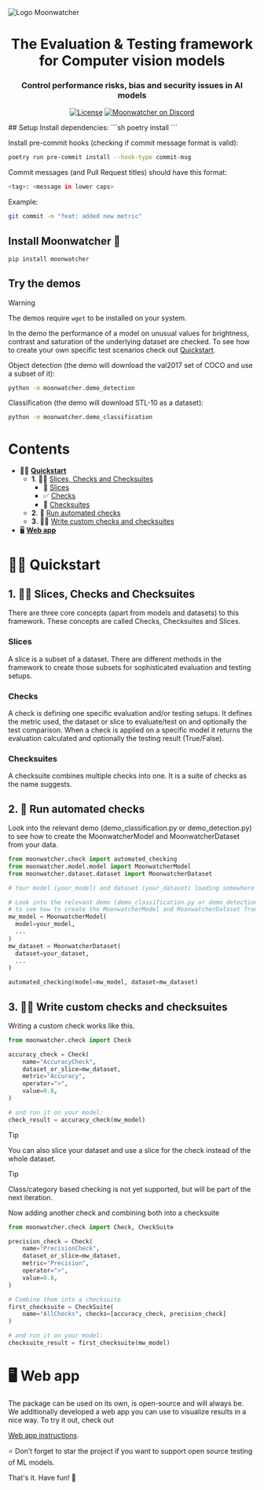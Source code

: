 <picture>
  <source media="(prefers-color-scheme: dark)" srcset="https://github.com/moonwatcher-ai/moonwatcher/assets/735435/4e17639c-e82b-4f93-b70b-47472865e365">
  <source media="(prefers-color-scheme: light)" srcset="https://github.com/moonwatcher-ai/moonwatcher/assets/735435/bcbfd1ba-a3c6-420d-8cef-afc617205f83">
  <img alt="Logo Moonwatcher" src="https://github.com/moonwatcher-ai/moonwatcher/assets/735435/bcbfd1ba-a3c6-420d-8cef-afc617205f83">
</picture>
<h1 align="center" weight='300' >The Evaluation & Testing framework for Computer vision models</h1>
<h3 align="center" weight='300' >Control performance risks, bias and security issues in AI models</h3>
<div align="center">

  [![License](https://img.shields.io/badge/License-Apache_2.0-blue.svg)](https://github.com/moonwatcher-ai/moonwatcher/blob/main/LICENSE)
  [![Moonwatcher on Discord](https://img.shields.io/discord/1230407128842506251?label=Discord)](https://discord.com/invite/xHgSYGXZQK)

</div>
## Setup
Install dependencies:
```sh
poetry install
```

Install pre-commit hooks (checking if commit message format is valid):
```sh
poetry run pre-commit install --hook-type commit-msg
```

Commit messages (and Pull Request titles) should have this format:
```sh
<tag>: <message in lower caps>
```

Example:
```sh
git commit -m "feat: added new metric"
```

## Install Moonwatcher 🌝

```sh
pip install moonwatcher
```

## Try the demos
> [!WARNING]
> The demos require `wget` to be installed on your system.

In the demo the performance of a model on unusual values for brightness, contrast and saturation of the underlying
dataset are checked. To see how to create your own specific test scenarios check out [Quickstart](#quickstart).

Object detection (the demo will download the val2017 set of COCO and use a subset of it):
```sh
python -m moonwatcher.demo_detection
```

Classification (the demo will download STL-10 as a dataset):
```sh
python -m moonwatcher.demo_classification
```

# Contents

- 🏃‍♀️ **[Quickstart](#quickstart)**
    - **1**. 🧑‍🏫 [Slices, Checks and Checksuites](#slices_checks_and_checksuites)
      - 🍰 [Slices](#slices)
      - ✅ [Checks](#checks)
      - 📄 [Checksuites](#checksuites)
    - **2**. 🤖 [Run automated checks](#automated-checks)
    - **3**. 👨‍💻 [Write custom checks and checksuites](#write-custom-checks-and-checksuites)
- 🖥️ **[Web app](#webapp)**

<h1 id="quickstart">🏃‍♀️ Quickstart</h1>

<h2 id="slices_checks_and_checksuites">1. 🧑‍🏫 Slices, Checks and Checksuites</h2>
There are three core concepts (apart from models and datasets) to this framework. These concepts are called Checks, Checksuites and Slices.

<h3 id="slices"> Slices</h3>
A slice is a subset of a dataset. There are different methods in the framework to create those subsets for sophisticated evaluation and testing setups.

<h3 id="checks"> Checks</h3>
A check is defining one specific evaluation and/or testing setups. It defines the metric used, the dataset or slice to evaluate/test on and optionally the test comparison.  
When a check is applied on a specific model it returns the evaluation calculated and optionally the testing result (True/False).

<h3 id="checksuites"> Checksuites</h3>
A checksuite combines multiple checks into one. It is a suite of checks as the name suggests.



<h2 id="automated-checks">2. 🤖 Run automated checks</h2>  

Look into the relevant demo (demo_classification.py or demo_detection.py) to see how to create the MoonwatcherModel and MoonwatcherDataset from your data.
```python
from moonwatcher.check import automated_checking
from moonwatcher.model.model import MoonwatcherModel
from moonwatcher.dataset.dataset import MoonwatcherDataset

# Your model (your_model) and dataset (your_dataset) loading somewhere

# Look into the relevant demo (demo_classification.py or demo_detection.py)
# to see how to create the MoonwatcherModel and MoonwatcherDataset from your data.
mw_model = MoonwatcherModel(
  model=your_model,
  ...
)
mw_dataset = MoonwatcherDataset(
  dataset=your_dataset,
  ...
)

automated_checking(model=mw_model, dataset=mw_dataset)  
```

<h2 id="use-custom-checks-and-checksuites">3. 👨‍💻 Write custom checks and checksuites</h2>  

Writing a custom check works like this.
```python
from moonwatcher.check import Check

accuracy_check = Check(
    name="AccuracyCheck",
    dataset_or_slice=mw_dataset,
    metric="Accuracy",
    operator=">",
    value=0.8,
)

# and run it on your model:
check_result = accuracy_check(mw_model)
```
> [!TIP]
> You can also slice your dataset and use a slice for the check instead of the whole dataset.

> [!TIP]
> Class/category based checking is not yet supported, but will be part of the next iteration.

Now adding another check and combining both into a checksuite
```python
from moonwatcher.check import Check, CheckSuite

precision_check = Check(
    name="PrecisionCheck",
    dataset_or_slice=mw_dataset,
    metric="Precision",
    operator=">",
    value=0.8,
)

# Combine them into a checksuite
first_checksuite = CheckSuite(
    name="AllChecks", checks=[accuracy_check, precision_check]
)

# and run it on your model:
checksuite_result = first_checksuite(mw_model)
```

<h1 id="Webapp"> 🖥️ Web app</h1>
The package can be used on its own, 
is open-source and will always be. We additionally developed a web app you
can use to visualize results in a nice way. To try it out, check out 

[Web app instructions](readme/README_webapp.md).  
  
⭐️ Don’t forget to star the project if you want to support open source testing of ML models.

That's it. Have fun! 🌚
